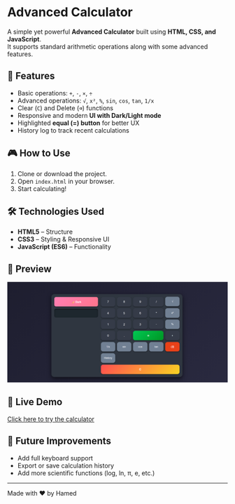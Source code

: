 # Advanced Calculator

A simple yet powerful **Advanced Calculator** built using **HTML, CSS, and JavaScript**.  
It supports standard arithmetic operations along with some advanced features.

## 🚀 Features

- Basic operations: `+`, `-`, `×`, `÷`
- Advanced operations: `√`, `x²`, `%`, `sin`, `cos`, `tan`, `1/x`
- Clear (`C`) and Delete (`⌫`) functions
- Responsive and modern **UI with Dark/Light mode**
- Highlighted **equal (=) button** for better UX
- History log to track recent calculations

## 🎮 How to Use

1. Clone or download the project.
2. Open `index.html` in your browser.
3. Start calculating!

## 🛠️ Technologies Used

- **HTML5** – Structure  
- **CSS3** – Styling & Responsive UI  
- **JavaScript (ES6)** – Functionality  

## 📸 Preview

![Calculator Preview](image.png)

## 🚀 Live Demo
[Click here to try the calculator](https://hhaamed74.github.io/Advanced-Calculator/)

## 📌 Future Improvements

- Add full keyboard support  
- Export or save calculation history  
- Add more scientific functions (log, ln, π, e, etc.)  

---

Made with ❤️ by Hamed
